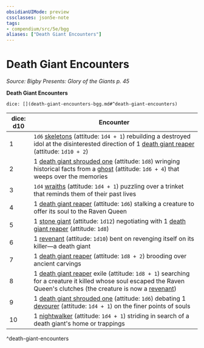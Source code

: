```yaml
---
obsidianUIMode: preview
cssclasses: json5e-note
tags:
- compendium/src/5e/bgg
aliases: ["Death Giant Encounters"]
---
```

# Death Giant Encounters
*Source: Bigby Presents: Glory of the Giants p. 45* 

**Death Giant Encounters**

`dice: [](death-giant-encounters-bgg.md#^death-giant-encounters)`

| dice: d10 | Encounter |
|-----------|-----------|
| 1 | `1d6` [skeletons](5E2014官方资源/bestiary/undead/skeleton.md) (attitude: `1d4 + 1`) rebuilding a destroyed idol at the disinterested direction of 1 [death giant reaper](5E2014官方资源/bestiary/giant/death-giant-reaper-bgg.md) (attitude: `1d10 + 2`) |
| 2 | 1 [death giant shrouded one](5E2014官方资源/bestiary/giant/death-giant-shrouded-one-bgg.md) (attitude: `1d8`) wringing historical facts from a [ghost](5E2014官方资源/bestiary/undead/ghost.md) (attitude: `1d6 + 4`) that weeps over the memories |
| 3 | `1d4` [wraiths](5E2014官方资源/bestiary/undead/wraith.md) (attitude: `1d4 + 1`) puzzling over a trinket that reminds them of their past lives |
| 4 | 1 [death giant reaper](5E2014官方资源/bestiary/giant/death-giant-reaper-bgg.md) (attitude: `1d6`) stalking a creature to offer its soul to the Raven Queen |
| 5 | 1 [stone giant](5E2014官方资源/bestiary/giant/stone-giant.md) (attitude: `1d12`) negotiating with 1 [death giant reaper](5E2014官方资源/bestiary/giant/death-giant-reaper-bgg.md) (attitude: `1d8`) |
| 6 | 1 [revenant](5E2014官方资源/bestiary/undead/revenant.md) (attitude: `1d10`) bent on revenging itself on its killer—a death giant |
| 7 | 1 [death giant reaper](5E2014官方资源/bestiary/giant/death-giant-reaper-bgg.md) (attitude: `1d8 + 2`) brooding over ancient carvings |
| 8 | 1 [death giant reaper](5E2014官方资源/bestiary/giant/death-giant-reaper-bgg.md) exile (attitude: `1d8 + 1`) searching for a creature it killed whose soul escaped the Raven Queen's clutches (the creature is now a [revenant](5E2014官方资源/bestiary/undead/revenant.md)) |
| 9 | 1 [death giant shrouded one](5E2014官方资源/bestiary/giant/death-giant-shrouded-one-bgg.md) (attitude: `1d6`) debating 1 [devourer](5E2014官方资源/bestiary/undead/devourer-mpmm.md) (attitude: `1d4 + 1`) on the finer points of souls |
| 10 | 1 [nightwalker](5E2014官方资源/bestiary/undead/nightwalker-mpmm.md) (attitude: `1d4 + 1`) striding in search of a death giant's home or trappings |
^death-giant-encounters